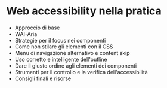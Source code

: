 # Web accessibility nella pratica

<v-clicks>

- Approccio di base
- WAI-Aria
- Strategie per il focus nei componenti
- Come non stilare gli elementi con il CSS
- Menu di navigazione alternativo e content skip
- Uso corretto e intelligente dell'outline
- Dare il giusto ordine agli elementi dei componenti
- Strumenti per il controllo e la verifica dell'accessibilità
- Consigli finali e risorse

</v-clicks>
